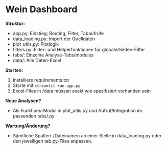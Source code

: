 # Wein Dashboard

**Struktur:**
- app.py: Einstieg; Routing, Filter, Tabaufrufe
- data_loading.py: Import der Quelldaten
- plot_utils.py: Plotlogik
- filters.py: Filter- und Helperfunktionen für globale/Seiten-Filter
- tabs/: Einzelne Analyse-Tabs/modules
- data/: Alle Daten-Excel

**Starten:**
1. installiere requirements.txt
2. Starte mit `streamlit run app.py`
3. Excel-Files in /data müssen exakt wie spezifiziert vorhanden sein

**Neue Analysen?**
- Als Funktions-Modul in plot_utils.py und Aufruf/Integration im passenden tabs/<xyz>.py

**Wartung/Änderung?**
- Sämtliche Spalten-/Dateinamen an einer Stelle in data_loading.py oder den jeweiligen tab.py-Files anpassen.